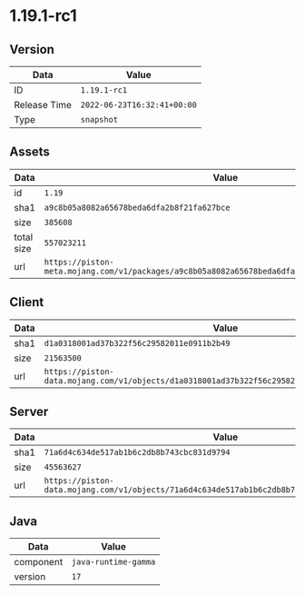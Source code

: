 # 1.19.1-rc1

## Version

|**Data**        | **Value**                 |
|----------------|-------------------------|
| ID   | ```1.19.1-rc1```   |
| Release Time   | ```2022-06-23T16:32:41+00:00```   |
| Type   | ```snapshot```   |

## Assets

|**Data**        | **Value**                 |
|----------------|-------------------------|
| id   | ```1.19```   |
| sha1   | ```a9c8b05a8082a65678beda6dfa2b8f21fa627bce```   |
| size   | ```385608```   |
| total size  | ```557023211```  |
| url       | ```https://piston-meta.mojang.com/v1/packages/a9c8b05a8082a65678beda6dfa2b8f21fa627bce/1.19.json``` |

## Client

|**Data**        | **Value**                 |
|----------------|-------------------------|
| sha1   | ```d1a0318001ad37b322f56c29582011e0911b2b49```   |
| size   | ```21563500```   |
| url       | ```https://piston-data.mojang.com/v1/objects/d1a0318001ad37b322f56c29582011e0911b2b49/client.jar``` |

## Server

|**Data**        | **Value**                 |
|----------------|-------------------------|
| sha1   | ```71a6d4c634de517ab1b6c2db8b743cbc831d9794```   |
| size   | ```45563627```   |
| url       | ```https://piston-data.mojang.com/v1/objects/71a6d4c634de517ab1b6c2db8b743cbc831d9794/server.jar``` |

## Java

|**Data**        | **Value**                 |
|----------------|-------------------------|
| component   | ```java-runtime-gamma```   |
| version   | ```17```   |